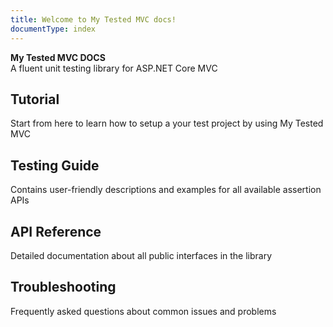 ```yaml
---
title: Welcome to My Tested MVC docs!
documentType: index
---
```

<style type="text/css">
footer{
  position: relative;
}
</style>

<div class="hero">
  <div class="wrap">
    <div class="text">
      <strong>My Tested MVC DOCS</strong>
    </div>
    <div class="minitext">
    A fluent unit testing library for ASP.NET Core MVC
    </div>
  </div>
</div>
<div class="counter-key-section" style="border-top: 0 solid black">
  <div class="container">
    <div class="row">
      <div class="col-md-6 col-md-offset-3 text-center">
        <section>
          <h2>Tutorial</h2>
          <p class="lead">Start from here to learn how to setup a your test project by using My Tested MVC</p>
        </section>
      </div>
    </div>
  </div>
</div>
<div class="counter-key-section">
  <div class="container">
    <div class="row">
      <div class="col-md-6 col-md-offset-3 text-center">
        <section>
          <h2>Testing Guide</h2>
          <p class="lead">Contains user-friendly descriptions and examples for all available assertion APIs</p>
        </section>
      </div>
    </div>
  </div>
</div>
<div class="counter-key-section">
  <div class="container content">
    <div class="row">
      <div class="col-md-6 col-md-offset-3 text-center">
        <section>
          <h2>API Reference</h2>
          <p class="lead">Detailed documentation about all public interfaces in the library<p>
        </section>
      </div>
    </div>
  </div>
</div>
<div class="counter-key-section">
  <div class="container content">
    <div class="row">
      <div class="col-md-6 col-md-offset-3 text-center">
        <section>
          <h2>Troubleshooting</h2>
          <p class="lead">Frequently asked questions about common issues and problems<p>
        </section>
      </div>
    </div>
  </div>
</div>
